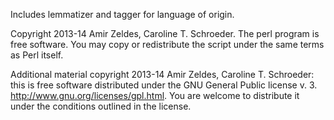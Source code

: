 Includes lemmatizer and tagger for language of origin.

Copyright 2013-14 Amir Zeldes, Caroline T. Schroeder.  The perl program is free software. You may copy or redistribute the script under the same terms as Perl itself.

Additional material copyright 2013-14 Amir Zeldes, Caroline T. Schroeder: this is free software distributed under the GNU General Public license v. 3. http://www.gnu.org/licenses/gpl.html. You are welcome to distribute it under the conditions outlined in the license.